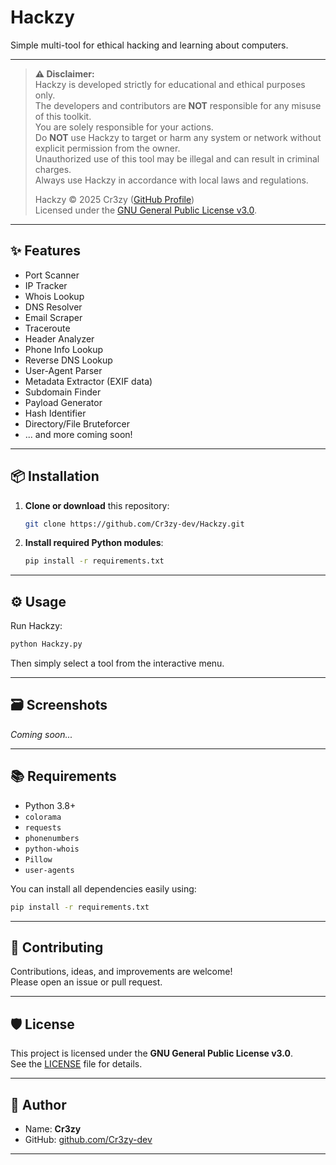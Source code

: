 # Hackzy

Simple multi-tool for ethical hacking and learning about computers.

---

> **⚠️ Disclaimer:**  
> Hackzy is developed strictly for educational and ethical purposes only.  
> The developers and contributors are **NOT** responsible for any misuse of this toolkit.  
> You are solely responsible for your actions.  
> Do **NOT** use Hackzy to target or harm any system or network without explicit permission from the owner.  
> Unauthorized use of this tool may be illegal and can result in criminal charges.  
> Always use Hackzy in accordance with local laws and regulations.
>
> Hackzy © 2025 Cr3zy ([GitHub Profile](https://github.com/Cr3zy-dev))  
> Licensed under the [GNU General Public License v3.0](LICENSE).

---

## ✨ Features

- Port Scanner
- IP Tracker
- Whois Lookup
- DNS Resolver
- Email Scraper
- Traceroute
- Header Analyzer
- Phone Info Lookup
- Reverse DNS Lookup
- User-Agent Parser
- Metadata Extractor (EXIF data)
- Subdomain Finder
- Payload Generator
- Hash Identifier
- Directory/File Bruteforcer
- ... and more coming soon!

---

## 📦 Installation

1. **Clone or download** this repository:
   ```bash
   git clone https://github.com/Cr3zy-dev/Hackzy.git
   ```

2. **Install required Python modules**:
   ```bash
   pip install -r requirements.txt
   ```

---

## ⚙️ Usage

Run Hackzy:
```bash
python Hackzy.py
```

Then simply select a tool from the interactive menu.

---

## 🗃️ Screenshots

*Coming soon...*

---

## 📚 Requirements

- Python 3.8+
- `colorama`
- `requests`
- `phonenumbers`
- `python-whois`
- `Pillow`
- `user-agents`

You can install all dependencies easily using:
```bash
pip install -r requirements.txt
```

---

## 🤝 Contributing

Contributions, ideas, and improvements are welcome!  
Please open an issue or pull request.

---

## 🛡 License

This project is licensed under the **GNU General Public License v3.0**.  
See the [LICENSE](LICENSE) file for details.

---

## 🎯 Author

- Name: **Cr3zy**
- GitHub: [github.com/Cr3zy-dev](https://github.com/Cr3zy-dev)

---

